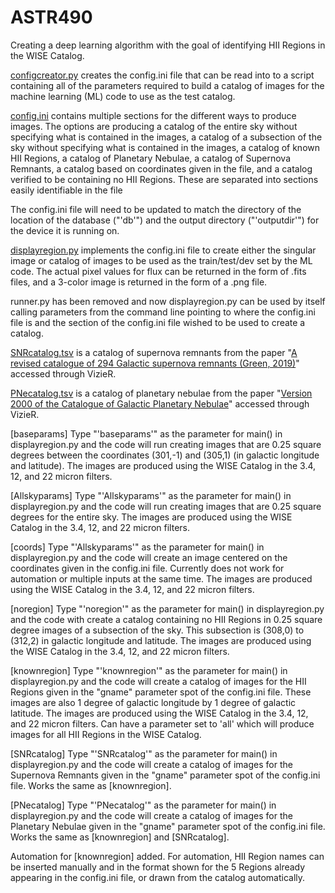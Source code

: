 # ASTR490
Creating a deep learning algorithm with the goal of identifying HII Regions in
the WISE Catalog.

[configcreator.py](https://github.com/aydanmckay/ASTR490/blob/main/ml/configcreator.py) creates the config.ini file that can be read into to a script
containing all of the parameters required to build a catalog of images for the
machine learning (ML) code to use as the test catalog.

[config.ini](https://github.com/aydanmckay/ASTR490/blob/main/ml/config.ini) contains multiple sections for the different ways to produce images. 
The options are producing a catalog of the entire sky without specifying what
is contained in the images, a catalog of a subsection of the sky without specifying
what is contained in the images, a catalog of known HII Regions, a catalog of 
Planetary Nebulae, a catalog of Supernova Remnants, a catalog based on
coordinates given in the file, and a catalog verified to be containing no HII 
Regions. These are separated into sections easily identifiable in the file

The config.ini file will need to be updated to match the directory of the location
of the database ("'db'") and the output directory ("'outputdir'") for the device it
is running on.

[displayregion.py](https://github.com/aydanmckay/ASTR490/blob/main/ml/displayregion.py) implements the config.ini file to create either the singular image
or catalog of images to be used as the train/test/dev set by the ML code. The actual
pixel values for flux can be returned in the form of .fits files, and a 3-color image
is returned in the form of a .png file.

runner.py has been removed and now displayregion.py can be used by itself calling
parameters from the command line pointing to where the config.ini file is and the
section of the config.ini file wished to be used to create a catalog.

[SNRcatalog.tsv](https://github.com/aydanmckay/ASTR490/blob/main/SNRcatalog.tsv) is a catalog of supernova remnants from the paper "[A revised 
catalogue of 294 Galactic supernova remnants (Green, 2019)](https://ui.adsabs.harvard.edu/abs/2019JApA...40...36G/abstract)" accessed through VizieR.

[PNecatalog.tsv](https://github.com/aydanmckay/ASTR490/blob/main/PNecatalog.tsv) is a catalog of planetary nebulae from the paper "[Version 2000 of the
Catalogue of Galactic Planetary Nebulae](https://ui.adsabs.harvard.edu/abs/2001A%26A...378..843K/abstract)" accessed through VizieR.

[baseparams]
Type "'baseparams'" as the parameter for main() in displayregion.py and the code will
run creating images that are 0.25 square degrees between the coordinates (301,-1) and 
(305,1) (in galactic longitude and latitude). The images are produced using the WISE
Catalog in the 3.4, 12, and 22 micron filters.

[Allskyparams]
Type "'Allskyparams'" as the parameter for main() in displayregion.py and the code will 
run creating images that are 0.25 square degrees for the entire sky. The images are
produced using the WISE Catalog in the 3.4, 12, and 22 micron filters.

[coords]
Type "'Allskyparams'" as the parameter for main() in displayregion.py and the code 
will create an image centered on the coordinates given in the config.ini file. Currently
does not work for automation or multiple inputs at the same time. The images are
produced using the WISE Catalog in the 3.4, 12, and 22 micron filters.

[noregion]
Type "'noregion'" as the parameter for main() in displayregion.py and the code with
create a catalog containing no HII Regions in 0.25 square degree images of a subsection
of the sky. This subsection is (308,0) to (312,2) in galactic longitude and latitude.
The images are produced using the WISE Catalog in the 3.4, 12, and 22 micron filters.

[knownregion]
Type "'knownregion'" as the parameter for main() in displayregion.py and the code will
create a catalog of images for the HII Regions given in the "gname" parameter spot of 
the config.ini file. These images are also 1 degree of galactic longitude by 1 degree
of galactic latitude. The images are produced using the WISE Catalog in the 3.4, 12, and
22 micron filters. Can have a parameter set to 'all' which will produce images for all
HII Regions in the WISE Catalog.

[SNRcatalog]
Type "'SNRcatalog'" as the parameter for main() in displayregion.py and the code will
create a catalog of images for the Supernova Remnants given in the "gname" parameter 
spot of the config.ini file. Works the same as [knownregion].

[PNecatalog]
Type "'PNecatalog'" as the parameter for main() in displayregion.py and the code will
create a catalog of images for the Planetary Nebulae given in the "gname" parameter 
spot of the config.ini file. Works the same as [knownregion] and [SNRcatalog].

Automation for [knownregion] added. For automation, HII Region names can be inserted
manually and in the format shown for the 5 Regions already appearing in the
config.ini file, or drawn from the catalog automatically.
